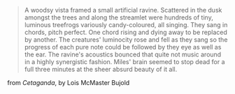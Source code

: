 > A woodsy vista framed a small artificial ravine. Scattered in the dusk
amongst the trees and along the streamlet were hundreds of tiny, luminous
treefrogs variously candy-coloured, all singing. They sang in chords, 
pitch perfect. One chord rising and dying away to be replaced by another.
The creatures' luminocity rose and fell as they sang so the progress of
each pure note could be followed by they eye as well as the ear. The 
ravine's acoustics bounced that quite not music around in a highly
synergistic fashion. Miles' brain seemed to stop dead for a full three
minutes at the sheer absurd beauty of it all.

  from _Cetaganda_, by Lois McMaster Bujold

